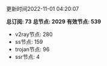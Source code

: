 更新时间2022-11-01 04:20:07

**总订阅: 73**
**总节点: 2029**
**有效节点: 539**
- v2ray节点: 280
- ss节点: 159
- trojan节点: 96
- ssr节点: 4

